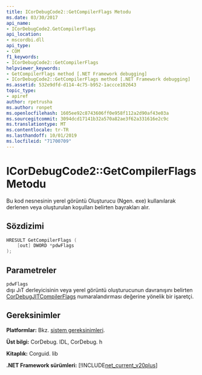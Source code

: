 ```yaml
---
title: ICorDebugCode2::GetCompilerFlags Metodu
ms.date: 03/30/2017
api_name:
- ICorDebugCode2.GetCompilerFlags
api_location:
- mscordbi.dll
api_type:
- COM
f1_keywords:
- ICorDebugCode2::GetCompilerFlags
helpviewer_keywords:
- GetCompilerFlags method [.NET Framework debugging]
- ICorDebugCode2::GetCompilerFlags method [.NET Framework debugging]
ms.assetid: 532e9dfd-d114-4c75-b952-1accce102643
topic_type:
- apiref
author: rpetrusha
ms.author: ronpet
ms.openlocfilehash: 1605ee92c8743606ff0e958f112a2d90af43e03a
ms.sourcegitcommit: 3094dcd17141b32a570a82ae3f62a331616e2c9c
ms.translationtype: MT
ms.contentlocale: tr-TR
ms.lasthandoff: 10/01/2019
ms.locfileid: "71700709"
---
```

# <a name="icordebugcode2getcompilerflags-method"></a>ICorDebugCode2::GetCompilerFlags Metodu

Bu kod nesnesinin yerel görüntü Oluşturucu (Ngen. exe) kullanılarak derlenen veya oluşturulan koşulları belirten bayrakları alır.

## <a name="syntax"></a>Sözdizimi

```cpp
HRESULT GetCompilerFlags (
    [out] DWORD *pdwFlags
);
```

## <a name="parameters"></a>Parametreler

 `pdwFlags`  
 dışı JıT derleyicisinin veya yerel görüntü oluşturucunun davranışını belirten [CorDebugJITCompilerFlags](../../../../docs/framework/unmanaged-api/debugging/cordebugjitcompilerflags-enumeration.md) numaralandırması değerine yönelik bir işaretçi.

## <a name="requirements"></a>Gereksinimler

 **Platformlar:** Bkz. [sistem gereksinimleri](../../../../docs/framework/get-started/system-requirements.md).

 **Üst bilgi:** CorDebug. IDL, CorDebug. h

 **Kitaplık:** Corguid. lib

 **.NET Framework sürümleri:** [!INCLUDE[net_current_v20plus](../../../../includes/net-current-v20plus-md.md)]
 
